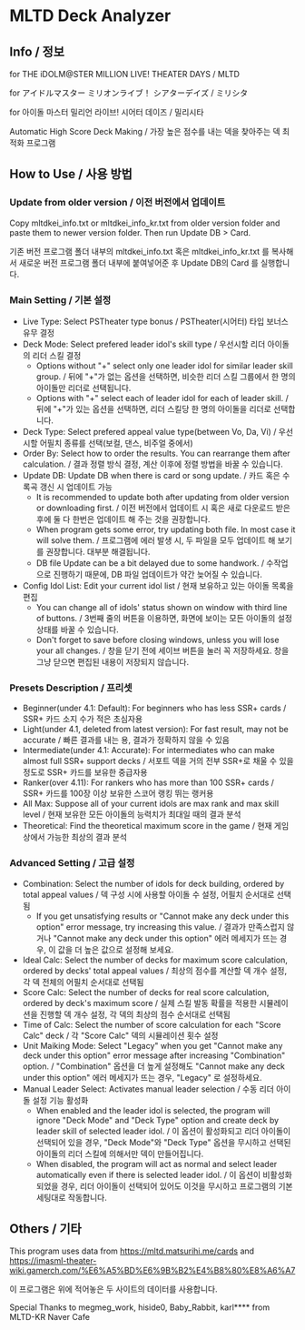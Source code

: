 # MLTD Deck Analyzer

## Info / 정보

for THE iDOLM@STER MILLION LIVE! THEATER DAYS / MLTD

for アイドルマスター ミリオンライブ！ シアターデイズ / ミリシタ

for 아이돌 마스터 밀리언 라이브! 시어터 데이즈 / 밀리시타

Automatic High Score Deck Making / 가장 높은 점수를 내는 덱을 찾아주는 덱 최적화 프로그램

## How to Use / 사용 방법

### Update from older version / 이전 버전에서 업데이트

Copy mltdkei_info.txt or mltdkei_info_kr.txt from older version folder and paste them to newer version folder. Then run Update DB > Card.

기존 버전 프로그램 폴더 내부의 mltdkei_info.txt 혹은 mltdkei_info_kr.txt 를 복사해서 새로운 버전 프로그램 폴더 내부에 붙여넣어준 후 Update DB의 Card 를 실행합니다.

### Main Setting / 기본 설정

- Live Type: Select PSTheater type bonus / PSTheater(시어터) 타입 보너스 유무 결정
- Deck Mode: Select prefered leader idol's skill type / 우선시할 리더 아이돌의 리더 스킬 결정
  - Options without "+" select only one leader idol for similar leader skill group. / 뒤에 "+"가 없는 옵션을 선택하면, 비슷한 리더 스킬 그룹에서 한 명의 아이돌만 리더로 선택됩니다.
  - Options with "+" select each of leader idol for each of leader skill. / 뒤에 "+"가 있는 옵션을 선택하면, 리더 스킬당 한 명의 아이돌을 리더로 선택합니다.
- Deck Type: Select prefered appeal value type(between Vo, Da, Vi) / 우선시할 어필치 종류를 선택(보컬, 댄스, 비주얼 중에서)
- Order By: Select how to order the results. You can rearrange them after calculation. / 결과 정렬 방식 결정, 계산 이후에 정렬 방법을 바꿀 수 있습니다.
- Update DB: Update DB when there is card or song update. / 카드 혹은 수록곡 갱신 시 업데이트 가능
  - It is recommended to update both after updating from older version or downloading first. / 이전 버전에서 업데이트 시 혹은 새로 다운로드 받은 후에 둘 다 한번은 업데이트 해 주는 것을 권장합니다.
  - When program gets some error, try updating both file. In most case it will solve them. / 프로그램에 에러 발생 시, 두 파일을 모두 업데이트 해 보기를 권장합니다. 대부분 해결됩니다.
  - DB file Update can be a bit delayed due to some handwork. / 수작업으로 진행하기 때문에, DB 파일 업데이트가 약간 늦어질 수 있습니다.
- Config Idol List: Edit your current idol list / 현재 보유하고 있는 아이돌 목록을 편집
  - You can change all of idols' status shown on window with third line of buttons. / 3번째 줄의 버튼을 이용하면, 화면에 보이는 모든 아이돌의 설정 상태를 바꿀 수 있습니다.
  - Don't forget to save before closing windows, unless you will lose your all changes. / 창을 닫기 전에 세이브 버튼을 눌러 꼭 저장하세요. 창을 그냥 닫으면 편집된 내용이 저장되지 않습니다.

### Presets Description / 프리셋

- Beginner(under 4.1: Default): For beginners who has less SSR+ cards / SSR+ 카드 소지 수가 적은 초심자용
- Light(under 4.1, deleted from latest version): For fast result, may not be accurate / 빠른 결과를 내는 용, 결과가 정확하지 않을 수 있음
- Intermediate(under 4.1: Accurate): For intermediates who can make almost full SSR+ support decks / 서포트 덱을 거의 전부 SSR+로 채울 수 있을 정도로 SSR+ 카드를 보유한 중급자용
- Ranker(over 4.11): For rankers who has more than 100 SSR+ cards / SSR+ 카드를 100장 이상 보유한 스코어 랭킹 뛰는 랭커용
- All Max: Suppose all of your current idols are max rank and max skill level / 현재 보유한 모든 아이돌의 능력치가 최대일 때의 결과 분석
- Theoretical: Find the theoretical maximum score in the game / 현재 게임상에서 가능한 최상의 결과 분석

### Advanced Setting / 고급 설정

- Combination: Select the number of idols for deck building, ordered by total appeal values / 덱 구성 시에 사용할 아이돌 수 설정, 어필치 순서대로 선택됨
  - If you get unsatisfying results or "Cannot make any deck under this option" error message, try increasing this value. / 결과가 만족스럽지 않거나 "Cannot make any deck under this option" 에러 메세지가 뜨는 경우, 이 값을 더 높은 값으로 설정해 보세요.
- Ideal Calc: Select the number of decks for maximum score calculation, ordered by decks' total appeal values / 최상의 점수를 계산할 덱 개수 설정, 각 덱 전체의 어필치 순서대로 선택됨
- Score Calc: Select the number of decks for real score calculation, ordered by deck's maximum score / 실제 스킬 발동 확률을 적용한 시뮬레이션을 진행할 덱 개수 설정, 각 덱의 최상의 점수 순서대로 선택됨
- Time of Calc: Select the number of score calculation for each "Score Calc" deck / 각 "Score Calc" 덱의 시뮬레이션 횟수 설정
- Unit Maiking Mode: Select "Legacy" when you get "Cannot make any deck under this option" error message after increasing "Combination" option. / "Combination" 옵션을 더 높게 설정해도 "Cannot make any deck under this option" 에러 메세지가 뜨는 경우, "Legacy" 로 설정하세요.
- Manual Leader Select: Activates manual leader selection / 수동 리더 아이돌 설정 기능 활성화
  - When enabled and the leader idol is selected, the program will ignore "Deck Mode" and "Deck Type" option and create deck by leader skill of selected leader idol. / 이 옵션이 활성화되고 리더 아이돌이 선택되어 있을 경우, "Deck Mode"와 "Deck Type" 옵션을 무시하고 선택된 아이돌의 리더 스킬에 의해서만 덱이 만들어집니다.
  - When disabled, the program will act as normal and select leader automatically even if there is selected leader idol. / 이 옵션이 비활성화되었을 경우, 리더 아이돌이 선택되어 있어도 이것을 무시하고 프로그램의 기본 세팅대로 작동합니다.

## Others / 기타

This program uses data from https://mltd.matsurihi.me/cards and https://imasml-theater-wiki.gamerch.com/%E6%A5%BD%E6%9B%B2%E4%B8%80%E8%A6%A7

이 프로그램은 위에 적어놓은 두 사이트의 데이터를 사용합니다.

Special Thanks to megmeg_work, hiside0, Baby_Rabbit, karl**** from MLTD-KR Naver Cafe
